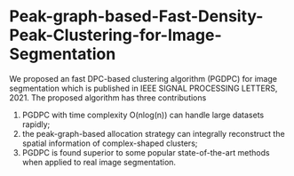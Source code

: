 # Peak-graph-based-Fast-Density-Peak-Clustering-for-Image-Segmentation
We proposed an fast DPC-based clustering algorithm (PGDPC) for image segmentation which is published in IEEE SIGNAL PROCESSING LETTERS, 2021.
The proposed algorithm has three contributions
1) PGDPC with time complexity O(nlog(n)) can handle large datasets rapidly; 
2) the peak-graph-based allocation strategy can integrally reconstruct the spatial information of complex-shaped clusters; 
3) PGDPC is found superior to some popular state-of-the-art methods when applied to real image segmentation.
